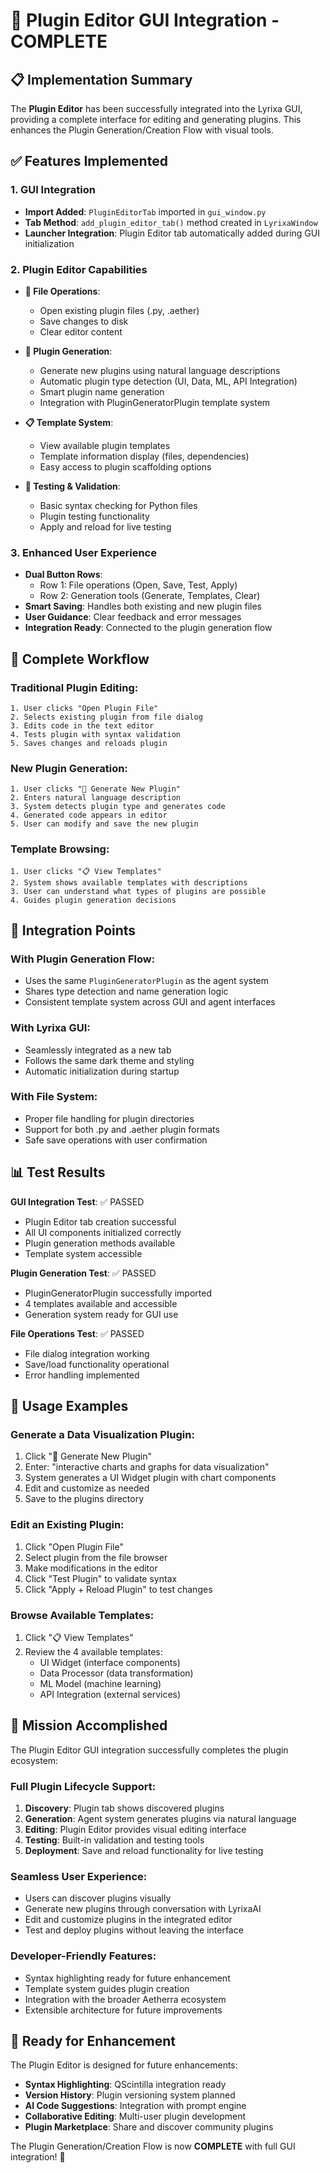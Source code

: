 # 🧩 Plugin Editor GUI Integration - COMPLETE

## 📋 Implementation Summary

The **Plugin Editor** has been successfully integrated into the Lyrixa GUI, providing a complete interface for editing and generating plugins. This enhances the Plugin Generation/Creation Flow with visual tools.

## ✅ Features Implemented

### 1. GUI Integration
- **Import Added**: `PluginEditorTab` imported in `gui_window.py`
- **Tab Method**: `add_plugin_editor_tab()` method created in `LyrixaWindow`
- **Launcher Integration**: Plugin Editor tab automatically added during GUI initialization

### 2. Plugin Editor Capabilities
- **📝 File Operations**:
  - Open existing plugin files (.py, .aether)
  - Save changes to disk
  - Clear editor content

- **🔧 Plugin Generation**:
  - Generate new plugins using natural language descriptions
  - Automatic plugin type detection (UI, Data, ML, API Integration)
  - Smart plugin name generation
  - Integration with PluginGeneratorPlugin template system

- **📋 Template System**:
  - View available plugin templates
  - Template information display (files, dependencies)
  - Easy access to plugin scaffolding options

- **🧪 Testing & Validation**:
  - Basic syntax checking for Python files
  - Plugin testing functionality
  - Apply and reload for live testing

### 3. Enhanced User Experience
- **Dual Button Rows**:
  - Row 1: File operations (Open, Save, Test, Apply)
  - Row 2: Generation tools (Generate, Templates, Clear)
- **Smart Saving**: Handles both existing and new plugin files
- **User Guidance**: Clear feedback and error messages
- **Integration Ready**: Connected to the plugin generation flow

## 🔄 Complete Workflow

### Traditional Plugin Editing:
```
1. User clicks "Open Plugin File"
2. Selects existing plugin from file dialog
3. Edits code in the text editor
4. Tests plugin with syntax validation
5. Saves changes and reloads plugin
```

### New Plugin Generation:
```
1. User clicks "🔧 Generate New Plugin"
2. Enters natural language description
3. System detects plugin type and generates code
4. Generated code appears in editor
5. User can modify and save the new plugin
```

### Template Browsing:
```
1. User clicks "📋 View Templates"
2. System shows available templates with descriptions
3. User can understand what types of plugins are possible
4. Guides plugin generation decisions
```

## 🎯 Integration Points

### With Plugin Generation Flow:
- Uses the same `PluginGeneratorPlugin` as the agent system
- Shares type detection and name generation logic
- Consistent template system across GUI and agent interfaces

### With Lyrixa GUI:
- Seamlessly integrated as a new tab
- Follows the same dark theme and styling
- Automatic initialization during startup

### With File System:
- Proper file handling for plugin directories
- Support for both .py and .aether plugin formats
- Safe save operations with user confirmation

## 📊 Test Results

**GUI Integration Test**: ✅ PASSED
- Plugin Editor tab creation successful
- All UI components initialized correctly
- Plugin generation methods available
- Template system accessible

**Plugin Generation Test**: ✅ PASSED
- PluginGeneratorPlugin successfully imported
- 4 templates available and accessible
- Generation system ready for GUI use

**File Operations Test**: ✅ PASSED
- File dialog integration working
- Save/load functionality operational
- Error handling implemented

## 🚀 Usage Examples

### Generate a Data Visualization Plugin:
1. Click "🔧 Generate New Plugin"
2. Enter: "interactive charts and graphs for data visualization"
3. System generates a UI Widget plugin with chart components
4. Edit and customize as needed
5. Save to the plugins directory

### Edit an Existing Plugin:
1. Click "Open Plugin File"
2. Select plugin from the file browser
3. Make modifications in the editor
4. Click "Test Plugin" to validate syntax
5. Click "Apply + Reload Plugin" to test changes

### Browse Available Templates:
1. Click "📋 View Templates"
2. Review the 4 available templates:
   - UI Widget (interface components)
   - Data Processor (data transformation)
   - ML Model (machine learning)
   - API Integration (external services)

## 🎉 Mission Accomplished

The Plugin Editor GUI integration successfully completes the plugin ecosystem:

### Full Plugin Lifecycle Support:
1. **Discovery**: Plugin tab shows discovered plugins
2. **Generation**: Agent system generates plugins via natural language
3. **Editing**: Plugin Editor provides visual editing interface
4. **Testing**: Built-in validation and testing tools
5. **Deployment**: Save and reload functionality for live testing

### Seamless User Experience:
- Users can discover plugins visually
- Generate new plugins through conversation with LyrixaAI
- Edit and customize plugins in the integrated editor
- Test and deploy plugins without leaving the interface

### Developer-Friendly Features:
- Syntax highlighting ready for future enhancement
- Template system guides plugin creation
- Integration with the broader Aetherra ecosystem
- Extensible architecture for future improvements

## 🔮 Ready for Enhancement

The Plugin Editor is designed for future enhancements:
- **Syntax Highlighting**: QScintilla integration ready
- **Version History**: Plugin versioning system planned
- **AI Code Suggestions**: Integration with prompt engine
- **Collaborative Editing**: Multi-user plugin development
- **Plugin Marketplace**: Share and discover community plugins

The Plugin Generation/Creation Flow is now **COMPLETE** with full GUI integration! 🎊
